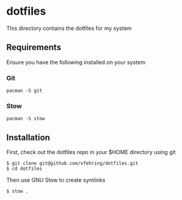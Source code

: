 # dotfiles

This directory contains the dotfiles for my system

## Requirements

Ensure you have the following installed on your system

### Git

```
pacman -S git
```

### Stow

```
pacman -S stow
```

## Installation

First, check out the dotfiles repo in your $HOME directory using git

```
$ git clone git@github.com/vfehring/dotfiles.git
$ cd dotfiles
```

Then use GNU Stow to create symlinks

```
$ stow .
```
